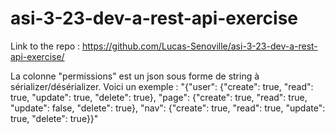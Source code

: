 # asi-3-23-dev-a-rest-api-exercise

Link to the repo : 
https://github.com/Lucas-Senoville/asi-3-23-dev-a-rest-api-exercise/

La colonne "permissions" est un json sous forme de string à sérializer/désérializer. Voici un exemple :
"{"user": {"create": true, "read": true, "update": true, "delete": true}, "page": {"create": true, "read": true, "update": false, "delete": true}, "nav": {"create": true, "read": true, "update": true, "delete": true}}"

